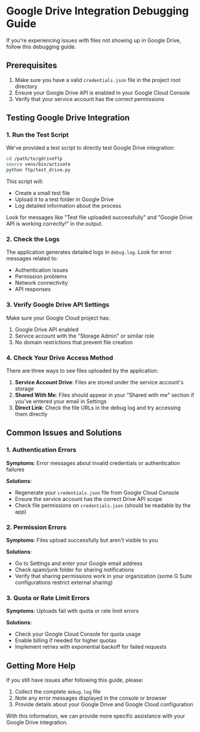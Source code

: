 # Google Drive Integration Debugging Guide

If you're experiencing issues with files not showing up in Google Drive, follow this debugging guide.

## Prerequisites

1. Make sure you have a valid `credentials.json` file in the project root directory
2. Ensure your Google Drive API is enabled in your Google Cloud Console
3. Verify that your service account has the correct permissions

## Testing Google Drive Integration

### 1. Run the Test Script

We've provided a test script to directly test Google Drive integration:

```bash
cd /path/to/gdriveftp
source venv/bin/activate
python ftp/test_drive.py
```

This script will:
- Create a small test file
- Upload it to a test folder in Google Drive
- Log detailed information about the process

Look for messages like "Test file uploaded successfully" and "Google Drive API is working correctly!" in the output.

### 2. Check the Logs

The application generates detailed logs in `debug.log`. Look for error messages related to:

- Authentication issues
- Permission problems
- Network connectivity
- API responses

### 3. Verify Google Drive API Settings

Make sure your Google Cloud project has:

1. Google Drive API enabled
2. Service account with the "Storage Admin" or similar role
3. No domain restrictions that prevent file creation

### 4. Check Your Drive Access Method

There are three ways to see files uploaded by the application:

1. **Service Account Drive**: Files are stored under the service account's storage
2. **Shared With Me**: Files should appear in your "Shared with me" section if you've entered your email in Settings
3. **Direct Link**: Check the file URLs in the debug log and try accessing them directly

## Common Issues and Solutions

### 1. Authentication Errors

**Symptoms**: Error messages about invalid credentials or authentication failures

**Solutions**:
- Regenerate your `credentials.json` file from Google Cloud Console
- Ensure the service account has the correct Drive API scope
- Check file permissions on `credentials.json` (should be readable by the app)

### 2. Permission Errors

**Symptoms**: Files upload successfully but aren't visible to you

**Solutions**:
- Go to Settings and enter your Google email address
- Check spam/junk folder for sharing notifications
- Verify that sharing permissions work in your organization (some G Suite configurations restrict external sharing)

### 3. Quota or Rate Limit Errors

**Symptoms**: Uploads fail with quota or rate limit errors

**Solutions**:
- Check your Google Cloud Console for quota usage
- Enable billing if needed for higher quotas
- Implement retries with exponential backoff for failed requests

## Getting More Help

If you still have issues after following this guide, please:

1. Collect the complete `debug.log` file
2. Note any error messages displayed in the console or browser
3. Provide details about your Google Drive and Google Cloud configuration

With this information, we can provide more specific assistance with your Google Drive integration.